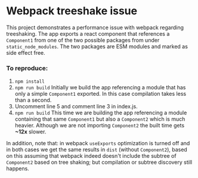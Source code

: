 # Webpack treeshake issue

This project demonstrates a performance issue with webpack regarding treeshaking. The app exports
a react component that references a `Component1` from one of the two possible packages from under
`static_node_modules`. The two packages are ESM modules and marked as side effect free.

### To reproduce:

1. `npm install`
3. `npm run build`
   Initially we build the app referencing a module that has only a simple `Component1` exported.
   In this case compilation takes less than a second.
4. Uncomment line 5 and comment line 3 in index.js.
5. `npm run build`
   This time we are building the app referencing a module containing that same `Component1` but 
   also a `Component2` which is much heavier. Although we are not importing `Component2` the 
   built time gets **~12x** slower.

In addition, note that: in webpack `useExports` optimization is turned off and in both cases we
get the same results in `dist` (without `Component2`), based on this assuming that webpack
indeed doesn't include the subtree of `Component2` based on tree shaking; but compilation or subtree
discovery still happens.

